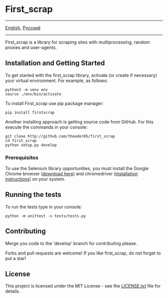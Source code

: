 # First_scrap

- - -
[English](README.md), [Русский](README-ru.md)
- - -

First_scrap is a library for scraping sites with multiprocessing, random proxies and user-agents.

## Installation and Getting Started

To get started with the first_scrap library, activate (or create if necessary) your virtual environment. For example, as follows:

    python3 -m venv env
    source ./env/bin/activate

To install First_scrap use pip package manager:

    pip install firstscrap

Another installing approach is getting source code from GitHub. For this execute the commands in your console:

    git clone http://github.com/theodor85/first_scrap
    cd first_scrap
    python setup.py develop

### Prerequisites

To use the Selenium library opportunities, you must install the Google Chrome browser ([download here](http://#)) and chromedriver ([installation instructions](http://#)) on your system.

## Running the tests

To run the tests type in your console:

    python -m unittest -v tests/tests.py

## Contributing

Merge you code to the 'develop' branch for contributing please.

Forks and pull requests are welcome! If you like first_scrap, do not forget to put a star!

## License

This project is licensed under the MIT License - see the [LICENSE.txt](LICENSE.txt) file for details.
